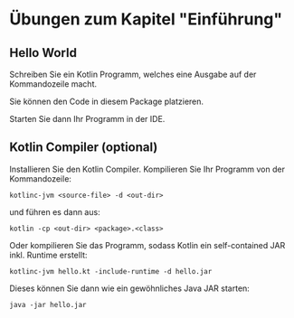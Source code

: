 # Übungen zum Kapitel "Einführung"

## Hello World

Schreiben Sie ein Kotlin Programm, welches eine Ausgabe auf der Kommandozeile macht.

Sie können den Code in diesem Package platzieren.

Starten Sie dann Ihr Programm in der IDE.

## Kotlin Compiler (optional)

Installieren Sie den Kotlin Compiler. Kompilieren Sie Ihr Programm von der Kommandozeile:

```` shell
kotlinc-jvm <source-file> -d <out-dir>
````

und führen es dann aus:

```` shell
kotlin -cp <out-dir> <package>.<class>
````

Oder kompilieren Sie das Programm, sodass Kotlin ein self-contained JAR inkl. Runtime erstellt:

```` shell
kotlinc-jvm hello.kt -include-runtime -d hello.jar 
````

Dieses können Sie dann wie ein gewöhnliches Java JAR starten:

```` shell
java -jar hello.jar
````
